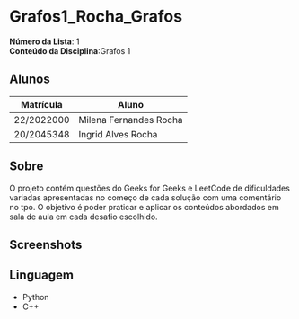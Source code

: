 # Grafos1_Rocha_Grafos

**Número da Lista**: 1<br>
**Conteúdo da Disciplina**:Grafos 1<br>

## Alunos
|Matrícula | Aluno |
| -- | -- |
| 22/2022000  | Milena Fernandes Rocha |
| 20/2045348  | Ingrid Alves Rocha |

## Sobre 
O projeto contém questões do Geeks for Geeks e LeetCode de dificuldades variadas apresentadas no começo de cada solução com uma comentário no tpo. O objetivo é poder praticar e aplicar os conteúdos abordados em sala de aula em cada desafio escolhido.

## Screenshots
<!-- Colocar os prints de aceitos aqui -->


## Linguagem 
- Python
- C++


<!-- ## Uso 
Explique como acessar o exércicio proposto

## Outros 
Quaisquer outras informações sobre seu projeto podem ser descritas abaixo.





